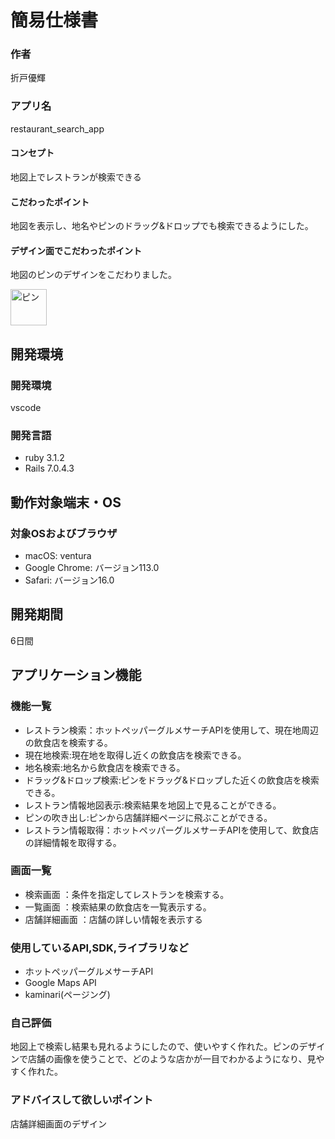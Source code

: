 # 簡易仕様書

### 作者
折戸優輝
### アプリ名
restaurant_search_app

#### コンセプト
地図上でレストランが検索できる

#### こだわったポイント
地図を表示し、地名やピンのドラッグ&ドロップでも検索できるようにした。

#### デザイン面でこだわったポイント
地図のピンのデザインをこだわりました。

<img width="58" alt="ピン" src="https://github.com/yuuki0310/restaurant_search_app/assets/79404325/255a08b5-f595-4c0d-89f0-2ba6902875df">

## 開発環境
### 開発環境
vscode

### 開発言語
- ruby 3.1.2
- Rails 7.0.4.3

## 動作対象端末・OS
### 対象OSおよびブラウザ
- macOS: ventura
- Google Chrome: バージョン113.0
- Safari: バージョン16.0

## 開発期間
6日間

## アプリケーション機能

### 機能一覧
- レストラン検索：ホットペッパーグルメサーチAPIを使用して、現在地周辺の飲食店を検索する。
- 現在地検索:現在地を取得し近くの飲食店を検索できる。
- 地名検索:地名から飲食店を検索できる。
- ドラッグ&ドロップ検索:ピンをドラッグ&ドロップした近くの飲食店を検索できる。
- レストラン情報地図表示:検索結果を地図上で見ることができる。
- ピンの吹き出し:ピンから店舗詳細ページに飛ぶことができる。
- レストラン情報取得：ホットペッパーグルメサーチAPIを使用して、飲食店の詳細情報を取得する。

### 画面一覧
- 検索画面 ：条件を指定してレストランを検索する。
- 一覧画面 ：検索結果の飲食店を一覧表示する。
- 店舗詳細画面 ：店舗の詳しい情報を表示する

### 使用しているAPI,SDK,ライブラリなど
- ホットペッパーグルメサーチAPI
- Google Maps API
- kaminari(ページング)

### 自己評価
地図上で検索し結果も見れるようにしたので、使いやすく作れた。ピンのデザインで店舗の画像を使うことで、どのような店かが一目でわかるようになり、見やすく作れた。

### アドバイスして欲しいポイント
店舗詳細画面のデザイン
